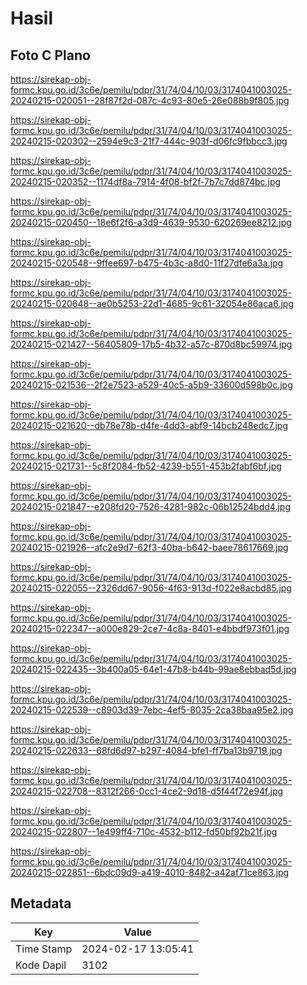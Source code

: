 # Hasil

## Foto C Plano

https://sirekap-obj-formc.kpu.go.id/3c6e/pemilu/pdpr/31/74/04/10/03/3174041003025-20240215-020051--28f87f2d-087c-4c93-80e5-26e088b9f805.jpg

https://sirekap-obj-formc.kpu.go.id/3c6e/pemilu/pdpr/31/74/04/10/03/3174041003025-20240215-020302--2594e9c3-21f7-444c-903f-d06fc9fbbcc3.jpg

https://sirekap-obj-formc.kpu.go.id/3c6e/pemilu/pdpr/31/74/04/10/03/3174041003025-20240215-020352--1174df8a-7914-4f08-bf2f-7b7c7dd874bc.jpg

https://sirekap-obj-formc.kpu.go.id/3c6e/pemilu/pdpr/31/74/04/10/03/3174041003025-20240215-020450--18e6f2f6-a3d9-4639-9530-620269ee8212.jpg

https://sirekap-obj-formc.kpu.go.id/3c6e/pemilu/pdpr/31/74/04/10/03/3174041003025-20240215-020548--9ffee697-b475-4b3c-a8d0-11f27dfe6a3a.jpg

https://sirekap-obj-formc.kpu.go.id/3c6e/pemilu/pdpr/31/74/04/10/03/3174041003025-20240215-020648--ae0b5253-22d1-4685-9c61-32054e86aca6.jpg

https://sirekap-obj-formc.kpu.go.id/3c6e/pemilu/pdpr/31/74/04/10/03/3174041003025-20240215-021427--56405809-17b5-4b32-a57c-870d8bc59974.jpg

https://sirekap-obj-formc.kpu.go.id/3c6e/pemilu/pdpr/31/74/04/10/03/3174041003025-20240215-021536--2f2e7523-a529-40c5-a5b9-33600d598b0c.jpg

https://sirekap-obj-formc.kpu.go.id/3c6e/pemilu/pdpr/31/74/04/10/03/3174041003025-20240215-021620--db78e78b-d4fe-4dd3-abf9-14bcb248edc7.jpg

https://sirekap-obj-formc.kpu.go.id/3c6e/pemilu/pdpr/31/74/04/10/03/3174041003025-20240215-021731--5c8f2084-fb52-4239-b551-453b2fabf6bf.jpg

https://sirekap-obj-formc.kpu.go.id/3c6e/pemilu/pdpr/31/74/04/10/03/3174041003025-20240215-021847--e208fd20-7526-4281-982c-06b12524bdd4.jpg

https://sirekap-obj-formc.kpu.go.id/3c6e/pemilu/pdpr/31/74/04/10/03/3174041003025-20240215-021926--afc2e9d7-62f3-40ba-b642-baee78617669.jpg

https://sirekap-obj-formc.kpu.go.id/3c6e/pemilu/pdpr/31/74/04/10/03/3174041003025-20240215-022055--2326dd67-9056-4f63-913d-f022e8acbd85.jpg

https://sirekap-obj-formc.kpu.go.id/3c6e/pemilu/pdpr/31/74/04/10/03/3174041003025-20240215-022347--a000e829-2ce7-4c8a-8401-e4bbdf973f01.jpg

https://sirekap-obj-formc.kpu.go.id/3c6e/pemilu/pdpr/31/74/04/10/03/3174041003025-20240215-022435--3b400a05-64e1-47b8-b44b-99ae8ebbad5d.jpg

https://sirekap-obj-formc.kpu.go.id/3c6e/pemilu/pdpr/31/74/04/10/03/3174041003025-20240215-022539--c8903d39-7ebc-4ef5-8035-2ca38baa95e2.jpg

https://sirekap-obj-formc.kpu.go.id/3c6e/pemilu/pdpr/31/74/04/10/03/3174041003025-20240215-022633--68fd6d97-b297-4084-bfe1-ff7ba13b9719.jpg

https://sirekap-obj-formc.kpu.go.id/3c6e/pemilu/pdpr/31/74/04/10/03/3174041003025-20240215-022708--8312f266-0cc1-4ce2-9d18-d5f44f72e94f.jpg

https://sirekap-obj-formc.kpu.go.id/3c6e/pemilu/pdpr/31/74/04/10/03/3174041003025-20240215-022807--1e499ff4-710c-4532-b112-fd50bf92b21f.jpg

https://sirekap-obj-formc.kpu.go.id/3c6e/pemilu/pdpr/31/74/04/10/03/3174041003025-20240215-022851--6bdc09d9-a419-4010-8482-a42af71ce863.jpg


## Metadata

| Key        | Value               |
| ---------- | ------------------- |
| Time Stamp | 2024-02-17 13:05:41 |
| Kode Dapil | 3102                |



